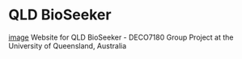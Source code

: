 # QLD BioSeeker
[image](https://github.com/khaitran22/QLD-BioSeeker/blob/main/images/BioSeek_logo_horizontal.png)
Website for QLD BioSeeker - DECO7180 Group Project at the University of Queensland, Australia
